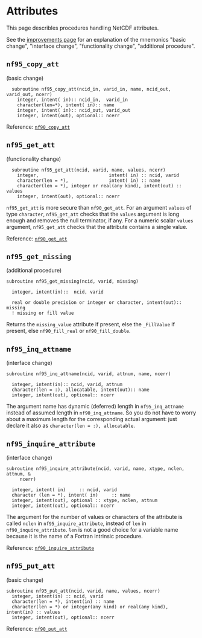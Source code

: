 # Attributes

This page describles procedures handling NetCDF attributes.

See the [improvements page](improvements.md) for an explanation of
the mnemonics "basic change", "interface change", "functionality
change", "additional procedure".

## `nf95_copy_att`

(basic change)

      subroutine nf95_copy_att(ncid_in, varid_in, name, ncid_out, varid_out, ncerr)
        integer, intent( in):: ncid_in,  varid_in
        character(len=*), intent( in):: name
        integer, intent( in):: ncid_out, varid_out
        integer, intent(out), optional:: ncerr

Reference:
[`nf90_copy_att`](https://docs.unidata.ucar.edu/netcdf-fortran/current/f90-attributes.html#f90-copy-attribute-from-one-netcdf-to-another-nf90_copy_att)

## `nf95_get_att`

(functionality change)

      subroutine nf95_get_att(ncid, varid, name, values, ncerr)
        integer,                          intent( in) :: ncid, varid
        character(len = *),               intent( in) :: name
        character(len = *), integer or real(any kind), intent(out) :: values
        integer, intent(out), optional:: ncerr

`nf95_get_att` is more secure than `nf90_get_att`. For an argument
`values` of type `character`, `nf95_get_att` checks that the `values`
argument is long enough and removes the null terminator, if any. For a
numeric scalar `values` argument, `nf95_get_att` checks that the
attribute contains a single value.

Reference:
[`nf90_get_att`](https://docs.unidata.ucar.edu/netcdf-fortran/current/f90-attributes.html#f90-get-attributes-values-nf90_get_att)

## `nf95_get_missing`

(additional procedure)

```
subroutine nf95_get_missing(ncid, varid, missing)

  integer, intent(in)::  ncid, varid
  
  real or double precision or integer or character, intent(out):: missing
  ! missing or fill value
```

Returns the `missing_value` attribute if present, else the `_FillValue`
if present, else `nf90_fill_real` or `nf90_fill_double`.

## `nf95_inq_attname`

(interface change)

```
subroutine nf95_inq_attname(ncid, varid, attnum, name, ncerr)

  integer, intent(in):: ncid, varid, attnum
  character(len = :), allocatable, intent(out):: name
  integer, intent(out), optional:: ncerr
```

The argument name has dynamic (deferred) length in `nf95_inq_attname`
instead of assumed length in `nf90_inq_attname`. So you do not have to
worry about a maximum length for the corresponding actual argument:
just declare it also as `character(len = :), allocatable`.

## `nf95_inquire_attribute`

(interface change)

```
subroutine nf95_inquire_attribute(ncid, varid, name, xtype, nclen, attnum, &
     ncerr)

  integer, intent( in)     :: ncid, varid
  character (len = *), intent( in)     :: name
  integer, intent(out), optional :: xtype, nclen, attnum
  integer, intent(out), optional:: ncerr
```

The argument for the number of values or characters of the attribute is
called `nclen` in `nf95_inquire_attribute`, instead of `len` in
`nf90_inquire_attribute`. `len` is not a good choice for a variable name
because it is the name of a Fortran intrinsic procedure.

Reference:
[`nf90_inquire_attribute`](https://docs.unidata.ucar.edu/netcdf-fortran/current/f90-attributes.html#f90-get-information-about-an-attribute-nf90_inquire_attribute-and-nf90_inq_attname)

## `nf95_put_att`

(basic change)

```
subroutine nf95_put_att(ncid, varid, name, values, ncerr)
  integer, intent(in) :: ncid, varid
  character(len = *), intent(in) :: name
  character(len = *) or integer(any kind) or real(any kind), intent(in) :: values
  integer, intent(out), optional:: ncerr
```

Reference:
[`nf90_put_att`](https://docs.unidata.ucar.edu/netcdf-fortran/current/f90-attributes.html#f90-create-an-attribute-nf90_put_att)
